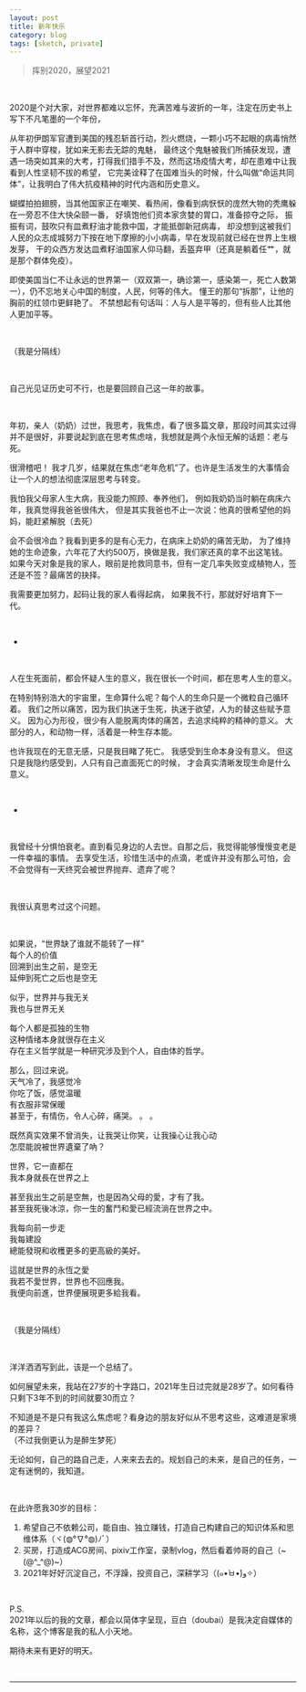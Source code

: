 ```yaml
---
layout: post
title: 新年快乐
category: blog
tags: [sketch, private]
---
```


> 挥别2020，展望2021

<br>

2020是个对大家，对世界都难以忘怀，充满苦难与波折的一年，注定在历史书上写下不凡笔墨的一个年份，


从年初伊朗军官遭到美国的残忍斩首行动，烈火燃烧，一颗小巧不起眼的病毒悄然于人群中穿梭，犹如来无影去无踪的鬼魅，
最终这个鬼魅被我们所捕获发现，遭遇一场突如其来的大考，打得我们措手不及，然而这场疫情大考，却在患难中让我看到人性坚韧不拔的希望，
它完美诠释了在国难当头的时候，什么叫做“命运共同体”，让我明白了伟大抗疫精神的时代内涵和历史意义。


蝴蝶拍拍翅膀，当其他国家正在嘲笑、看热闹，像看到病恹恹的庞然大物的秃鹰躲在一旁忍不住大快朵颐一番， 好填饱他们资本家贪婪的胃口，准备掠夺之际，
振振有词，鼓吹只有皿煮籽油才能救中国，才能抵御新冠病毒，
却没想到这被我们人民的众志成城努力下按在地下摩擦的小小病毒，早在发现前就已经在世界上生根发芽，
干的众西方发达皿煮籽油国家人仰马翻，丢盔弃甲（还真是躺着任艹，就是那个群体免疫）。


即使美国当仁不让永远的世界第一（双双第一，确诊第一，感染第一，死亡人数第一），仍不忘地关心中国的制度，人民，何等的伟大。
懂王的那句“拆那”，让他的胸前的红领巾更鲜艳了。
不禁想起有句话叫：人与人是平等的，但有些人比其他人更加平等。

<br>

（我是分隔线）

<br>

自己光见证历史可不行，也是要回顾自己这一年的故事。

<br>

年初，亲人（奶奶）过世，我思考，我焦虑，看了很多篇文章，那段时间其实过得并不是很好，非要说起到底在思考焦虑啥，我想就是两个永恒无解的话题：老与死。


很滑稽吧！ 我才几岁，结果就在焦虑“老年危机”了。也许是生活发生的大事情会让一个人的想法彻底深层思考与转变。

我怕我父母家人生大病，我没能力照顾、奉养他们，
例如我奶奶当时躺在病床六年，我真觉得我爸爸很伟大，
但是其实我爸也不止一次说：他真的很希望他的妈妈，能赶紧解脱（去死）

会不会很冷血？我看到更多的是有心无力，在病床上奶奶的痛苦无助，
为了维持她的生命迹象，六年花了大约500万，换做是我，我们家还真的拿不出这笔钱。
如果今天对象是我的家人，眼前是抢救同意书，但有一定几率失败变成植物人，签还是不签？最痛苦的抉择。


我需要更加努力，起码让我的家人看得起病，
如果我不行，那就好好培育下一代。

<br>

*

<br>

人在生死面前，都会怀疑人生的意义，我在很长一个时间，都在思考人生的意义。

在特别特别浩大的宇宙里，生命算什么呢？每个人的生命只是一个微粒自己循环着。
我们之所以痛苦，因为我们执迷于生死，执迷于欲望，人为的替这些赋予意义。
因为心为形役，很少有人能脱离肉体的痛苦，去追求纯粹的精神的意义。
大部分的人，和动物一样，活着是一种生存本能。

也许我现在的无意无感，只是我目睹了死亡。
我感受到生命本身没有意义。
但这只是我隐约感受到，人只有自己直面死亡的时候，
才会真实清晰发现生命是什么意义。

<br>

*

<br>

我曾经十分惧怕衰老。直到看见身边的人去世。自那之后，我觉得能够慢慢变老是一件幸福的事情。
去享受生活，珍惜生活中的点滴，老或许并没有那么可怕，会不会觉得有一天终究会被世界抛弃、遗弃了呢？

<br>

我很认真思考过这个问题。

<br>

如果说，“世界缺了谁就不能转了一样”<br>
每个人的价值<br>
回溯到出生之前，是空无<br>
延伸到死亡之后也是空无<br>

似乎，世界并与我无关<br>
我也与世界无关<br>

每个人都是孤独的生物<br>
这种情绪本身就很存在主义<br>
存在主义哲学就是一种研究涉及到个人，自由体的哲学。<br>

那么，回过来说。<br>
天气冷了，我感觉冷<br>
你吃了饭，感觉温暖<br>
有衣服非常保暖<br>
甚至于，有情伤，令人心碎，痛哭。 。 。<br>

既然真实效果不曾消失，让我哭让你笑，让我操心让我心动<br>
怎麼能說被世界遺棄了吶？<br>

世界，它一直都在<br>
我本身就長在世界之上<br>

甚至我出生之前是空無，也是因為父母的愛，才有了我。<br>
甚至我死後冰涼，你一生的奮鬥和愛已經流淌在世界之中。<br>

我每向前一步走<br>
我每建設<br>
總能發現和收穫更多的更高級的美好。<br>

這就是世界的永恆之愛<br>
我若不愛世界，世界也不回應我。<br>
我便向前進，世界便展現更多給我看。<br>

<br>

（我是分隔线）

<br>

洋洋洒洒写到此，该是一个总结了。

如何展望未来，我站在27岁的十字路口，2021年生日过完就是28岁了。如何看待只剩下3年不到的时间就要30而立？

不知道是不是只有我这么焦虑呢？看身边的朋友好似从不思考这些，这难道是家境的差异？<br>
（不过我倒更认为是醉生梦死）

无论如何，自己的路自己走，人来来去去的。规划自己的未来，是自己的任务，一定有迷惘的，我知道。

<br>

在此许愿我30岁的目标：

1. 希望自己不依赖公司，能自由、独立赚钱，打造自己构建自己的知识体系和思维体系（ヾ(◍°∇°◍)ﾉﾞ）
2. 买房，打造成ACG房间、pixiv工作室，录制vlog，然后看着帅哥的自己（~(@^_^@)~）
3. 2021年好好沉淀自己，不浮躁，投资自己，深耕学习（(๑•̀ㅂ•́)و✧）

<br>

P.S.<br>
2021年以后的我的文章，都会以简体字呈现，豆白（doubai）是我决定自媒体的名称，这个博客是我的私人小天地。

期待未来有更好的明天。

<br>

---
